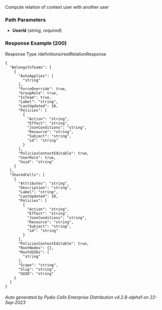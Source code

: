 






 
Compute relation of context user with another user  


### Path Parameters

 - **UserId** (_string, required_) 




### Response Example (200)
Response Type /definitions/restRelationResponse

```
{
  "BelongsToTeams": [
    {
      "AutoApplies": [
        "string"
      ],
      "ForceOverride": true,
      "GroupRole": true,
      "IsTeam": true,
      "Label": "string",
      "LastUpdated": 10,
      "Policies": [
        {
          "Action": "string",
          "Effect": "string",
          "JsonConditions": "string",
          "Resource": "string",
          "Subject": "string",
          "id": "string"
        }
      ],
      "PoliciesContextEditable": true,
      "UserRole": true,
      "Uuid": "string"
    }
  ],
  "SharedCells": [
    {
      "Attributes": "string",
      "Description": "string",
      "Label": "string",
      "LastUpdated": 10,
      "Policies": [
        {
          "Action": "string",
          "Effect": "string",
          "JsonConditions": "string",
          "Resource": "string",
          "Subject": "string",
          "id": "string"
        }
      ],
      "PoliciesContextEditable": true,
      "RootNodes": {},
      "RootUUIDs": [
        "string"
      ],
      "Scope": "string",
      "Slug": "string",
      "UUID": "string"
    }
  ]
}
```




###### Auto generated by Pydio Cells Enterprise Distribution v4.2.8-alpha1 on 22-Sep-2023
